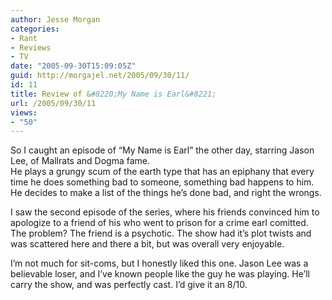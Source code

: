 ```yaml
---
author: Jesse Morgan
categories:
- Rant
- Reviews
- TV
date: "2005-09-30T15:09:05Z"
guid: http://morgajel.net/2005/09/30/11/
id: 11
title: Review of &#8220;My Name is Earl&#8221;
url: /2005/09/30/11
views:
- "50"
---
```


So I caught an episode of “My Name is Earl” the other day, starring Jason Lee, of Mallrats and Dogma fame.  
He plays a grungy scum of the earth type that has an epiphany that every time he does something bad to someone, something bad happens to him. He decides to make a list of the things he’s done bad, and right the wrongs.

I saw the second episode of the series, where his friends convinced him to apologize to a friend of his who went to prison for a crime earl comitted. The problem? The friend is a psychotic. The show had it’s plot twists and was scattered here and there a bit, but was overall very enjoyable.

I’m not much for sit-coms, but I honestly liked this one. Jason Lee was a believable loser, and I’ve known people like the guy he was playing. He’ll carry the show, and was perfectly cast. I’d give it an 8/10.